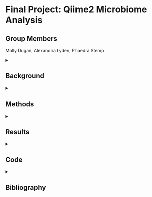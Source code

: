 # Final Project: Qiime2 Microbiome Analysis

## Group Members
Molly Dugan,
Alexandria Lyden, 
Phaedra Stemp 

<details> <summary><H2> Background </H2></summary>
The data for this analysis was provided by a UNH grad student studying duckweed microbiome composition. It consisted of 16s data in paired-end 250 bp reads that were amplified by Illumina HiSeq 2500. The files were made up of 20 samples from two different pond locations. Sample treatments were either taken directly from the duckweed on the pond, or from the pond water itself. There were 5 replicates taken from each of the sample treatments. With this data, we wanted to analyze the microbiome composition differences between samples. The goal was to compare and contrast the microbiomes between the replicates with the same treatment, as well as between the two different treatments.

</details></details>

<details> <summary><H2> Methods </H2></summary>
The data used in this project was provided by a grad student studying duckweed. It consisted of 250 bp paired-end reads, sequenced using Illumina HiSeq 2500. All analysis done on this data was done on RON through the University of New Hampshire. All use of RON was performed on the personal laptops of each group member. Multiple tools within RON were used to create a pipeline, and perform the following analyses.

### Source Activate qiime2-amplicon-2024.5
This command activated the qiime2 environment. This provided access to all the tools used in the following steps of the pipeline.

### Import
This tool imported our data files into the environment. It produced a metadata demux file. The output was a qza data file that stored the project data.

### Demux Summarize
This tool demultiplexed the project data. It assessed the quality of the data sequences and provided a summary visualization. The output was a histogram file and quality score graph qzv file that were used to determine where to trim the reads. The files were visualized using the Qiime2 View program available online.

### DADA2 Denoise-Paired
This tool processed the paired-end reads. It trimmed the reads where we indicated based on the visualizations from the Demux Summarize command and made three metadata qza files. The output was three metadata files, one storing the denoising statistics, one other storing the amplicon sequence variant sequences that were trimmed, and one organizing the amplicon sequence variants to put into a table when visualized.

### Metadata Tabulate
This tool took the stats metadata file from the DADA2 Denoise-Paired command and created a visualization file to make the data visible in a table. The output was a qzv file that visualized the trimmed metadata in a table. The file was visualized using the Qiime2 View program.

### Feature-Table Summarize-Plus
This tool took the amplicon sequence variants and the whole metadata and created two qza metadata files and one qzv visual file. These contained data the showed how many sequences were associated with each sample and feature, as well as some summary statistics. The visualization file provided histograms of the distributions. The visualization was done using the Qiime2 View program.

### Feature-Table Tabulate-Seqs
This tool took the amplicon sequence variants and their frequencies and created a mapping of their feature IDs to the sequences. This merged the two qza metadata files and created a qzv visualization file, which was visualized using Qiime2 View.

### Feature-Table Filter-Features
This tool filtered the feature table of amplicon sequence variants. It analyzed the data to include only those with a specified number of samples, and created a qza metadata file containing them. The output was a metadata file containing only the samples with the specified number.

### Feature-Table Filter-Seqs
This tool took the filtered table with the specified samples and used it to filter all the sequences to only those specified in the table. The output was a qza metadata file containing only the sequences that fit the criteria outlined by the filtered feature table.

### Feature-Table Summarize-Plus
This tool took the feature table file and the overall metadata and created a summary table qzv file and two qza metadata files. The metadata files contained the sample and amplicon sequence variants frequencies. The output table was a summary of the comparison of the two files, and was visualized with Qiime2 View.

### wget -O 'suboptimal-16S-rRNA-classifier.qza'
This tool was used to download a 16s rRNA classifier. The command downloaded a metadata classifier file using a URL.

### Feature-Classifier Classify-Sklearn
This tool was used to classify the amplicon sequence variants sequences. It used the previously downloaded classifier to analyze the sequences and create a classification file. The output was a qza metadata file that stored the taxonomy of the of the sequences.

### Conda Env Create
This tool was used to download the Boots tool form the internet, using a URL. The outcome was that the Boots tool was now available in its own environment for use in the pipeline.

### Source Activate q2-boots-amplicon-2025.4
This command activated the Boots environment that was previously downloaded. It allowed all the tools within the environment to be accessed for the following steps in the pipeline.

### Boots Kmer-Diversity
This tool was used to bootstrap and provide rarefication-based alpha and beta diversity analyses. It took the amplicon sequence variant sequences and metadata and created diversity metrics for the specified samples and sample depth, along with confidence intervals for these metrics. The output was a qzv scatterplot in a new directory that showed the diversity of the samples.

### Tree Stuff

### Diversity Alpha-Rarefication
This tool took the sorted amplicon sequence variants and investigated the diversity in relation to the specified maximum sequence depth. It took the sorted amplicon sequence variants and metadata and created a qzv visual plot, showing different diversity metrics at multiple sampling depths. The output was a qzv graph showing the diversity metrics, which was visualized using Qiime2 View.

### Taxa Barplot
This tool took the amplicon sequence variants and created a bar plot of the taxonomy in them. It used the amplicon sequence variants, the total metadata, and the taxonomy metadata file to create a bar plot showing the species present in the samples. The output was a taxonomy bar plot qzv visualization file that was visualized using Qiime2 View.

### Feature-Table Filter-Samples
This tool took the amplicon sequence variants and sorted them by the different sampling types from the original data collected. It sorted the variants into a table that categorized them by the sample types. The output of this was a qza metadata table that had the sorted samples in their groups.

### Taxa Collapse
This tool took the amplicon sequence variants and sorted them into the genera groups. It took the filtered sample types file and the taxonomy file and created a table with the groups collapsed into the genera. The output was a qza metadata table containing the sorted genera groups from the sample.

### Composition ANCOM-BC
This tool applied differential abundance testing to the genera of the samples. It took the genera data and used one of the sample types as a reference to compare the abundance of the other sample to. The output was a qza metadata file that held the abundance amounts of the different sample types.

### Composition DA-Barplot
This tool took the abundance metadata file and created a visualization. It used a delimiter to sort each sample abundance and create a bar plot of abundance. The output was a qzv file that showed the relative abundance of genera in one sample compared to the other. It was visualized using Qiime2 View.

</details></details>

<details> <summary><H2> Results </H2></summary>

With the analysis above, the following can be performed:

<details> <summary><H3> Demultiplexed Sequence Counts Summary </H3></summary>

![](https://github.com/ael1083/Final-Project/blob/main/images/Demux%20Forward%20Reads.png?raw=true)

Explain

</details>

<details> <summary><H3> Taxonomy Summary </H3></summary>

![](https://github.com/ael1083/Final-Project/blob/main/images/Taxonomy%20bar%20chart.png?raw=true)

Explain

</details>

<details> <summary><H3> Phylogenetic Tree </H3></summary>

![](https://github.com/ael1083/Final-Project/blob/main/images/Phylogenetic%20Tree.png?raw=true)

Explain

</details>

<details> <summary><H3> Alpha Rarefaction </H3></summary>

![](https://github.com/ael1083/Final-Project/blob/main/images/alpha_rarefication%20plot.png?raw=true)

Explain

</details>

<details> <summary><H3> kmer Scatter Plot </H3></summary>

![](https://github.com/ael1083/Final-Project/blob/main/images/kmer%20Scatter%20Plot.png?raw=true)

Explain

</details>

<details> <summary><H3> Abundant Genera </H3></summary>

![](https://github.com/ael1083/Final-Project/blob/main/images/abundant%20genera%20visualization.png?raw=true)

Explain

</details>

</details></details>

<details> <summary><H2> Code </H2></summary>
  
```bash
source activate qiime2-amplicon-2024.5

qiime tools import \
 --type 'SampleData[PairedEndSequencesWithQuality]' \
 --input-path manifest.tsv \
 --output-path demux.qza \
 --input-format PairedEndFastqManifestPhred33V

qiime demux summarize \
 --i-data demux.qza \
 --o-visualization visualization.qzv

mkdir Data_trimmed

#trims reads
qiime dada2 denoise-paired \
  --i-demultiplexed-seqs demux.qza \
  --p-trim-left-f 0 \
  --p-trunc-len-f 250 \
  --p-trim-left-r 0 \
  --p-trunc-len-r 249 \
  --o-representative-sequences Data_trimmed/asv-seqs.qza \
  --o-table Data_trimmed/asv-table.qza \
  --o-denoising-stats Data_trimmed/stats.qza

cd Data_trimmed

#visually summarizes data
qiime metadata tabulate \
  --m-input-file stats.qza \
  --o-visualization stats.qzv
#may need solution to exercise four from tutorial#

#information on how many sequences are associated with each sample and with each feature, histograms of those distributions, and some related summary statistics
qiime feature-table summarize-plus \
  --i-table asv-table.qza \
  --m-metadata-file ../metadata.tsv \
  --o-summary asv-table.qzv \
  --o-sample-frequencies sample-frequencies.qza \
  --o-feature-frequencies asv-frequencies.qza

#provide a mapping of feature IDs to sequences, and provide links to easily BLAST each sequence against the NCBI nt database
#merge two asv files and made into qzv
qiime feature-table tabulate-seqs \
  --i-data asv-seqs.qza \
  --m-metadata-file asv-frequencies.qza \
  --o-visualization asv-seqs.qzv

#filter our feature table, and then we use the new feature table to filter our sequences to only the ones that are contained in the new table
qiime feature-table filter-features \
  --i-table asv-table.qza \
  --p-min-samples 2 \
  --o-filtered-table asv-table-ms2.qza

qiime feature-table filter-seqs \
  --i-data asv-seqs.qza \
  --i-table asv-table-ms2.qza \
  --o-filtered-data asv-seqs-ms2.qza

#summarize filter table
qiime feature-table summarize-plus \
  --i-table asv-table-ms2.qza \
  --m-metadata-file ../metadata.tsv \
  --o-summary asv-table-ms2.qzv \
  --o-sample-frequencies sample-frequencies-ms2.qza \
  --o-feature-frequencies asv-frequencies-ms2.qza

#Taxonomic Annotation

#download pretrained classifier
wget -O 'suboptimal-16S-rRNA-classifier.qza' \
  'https://gut-to-soil-tutorial.readthedocs.io/en/latest/data/gut-to-soil/suboptimal-16S-rRNA-classifier.qza'
#if things go badly, use different classifier

#classify data using downloaded  program and sorted table
qiime feature-classifier classify-sklearn \
  --i-classifier suboptimal-16S-rRNA-classifier.qza \
  --i-reads asv-seqs-ms2.qza \
  --o-classification taxonomy.qza

#Install new Qiime environment and yml file
conda env create -n qiime2-amplicon-2024.10 --file https://data.qiime2.org/distr
o/amplicon/qiime2-amplicon-2024.10-py310-linux-conda.yml
conda activate qiime2-amplicon-2024.10

#Install empress
pip install --user empress
qiime dev refresh-cache

#Create rooted-tree
nohup qiime phylogeny align-to-tree-mafft-fasttree \
  --p-n-threads 20 \
  --i-sequences asv-seqs.qza \
  --o-alignment aligned-asv-seq.qza \
  --o-masked-alignment masked-aligned-asv-seq.qza \
  --o-tree unrooted-tree.qza \
  --o-rooted-tree rooted-tree.qza &

#Adds taxonomy to the tree
qiime empress tree-plot \
   --i-tree rooted-tree.qza \
   --m-feature-metadata-file taxonomy.qza \
   --o-visualization empress-tree-tax.qzv

#Adds taxonomy and metadata to tree
qiime empress community-plot \
   --p-filter-missing-features \
   --i-tree rooted-tree.qza \
   --i-feature-table asv-table-ms2.qza \
   --m-sample-metadata-file metadata.tsv \
   --m-feature-metadata-file taxonomy.qza \
   --o-visualization empress-tree-tax-table.qzv

#Downstream Data Analysis
#Kmerization of features

#download boots tool from the internet
conda env create --name q2-boots-amplicon-2025.4 --file https://raw.githubusercontent.com/caporaso-lab/q2-boots/refs/heads/main/environment-files/q2-boots-qiime2-amplicon-2025.4.yml
source deactivate
source activate q2-boots-amplicon-2025.4

#move metadata into directory
cd ..
mv metadata.tsv Data_trimmed
cd Data_trimmed

#generate kmer feature table
#boots provides bootstrapped and rareification-based alpha and beta diversity analyses, designed to mirror the q2-diversity interface
qiime boots kmer-diversity \
  --i-table asv-table-ms2.qza \
  --i-sequences asv-seqs-ms2.qza \
  --m-metadata-file metadata.tsv \
  --p-sampling-depth 21648 \
  --p-n 19 \
  --p-replacement \
  --p-alpha-average-method median \
  --p-beta-average-method medoid \
  --output-dir boots-kmer-diversity
#use this scatterplot in the report scatter_plot.qzv

#Alpha Rarefication Plottiing
#alpha rareification plot explore alpha diversity as a function of sampling depth
#visualizer computes one or more alpha diversity metrics at multiple sampling depths
qiime diversity alpha-rarefaction \
  --i-table asv-table-ms2.qza \
  --p-max-depth 62887 \
  --m-metadata-file metadata.tsv \
  --o-visualization alpha-rarefaction.qzv
#use graph in report

#Taxonomic Analysis
#creates file to show taxonomic composition (bar plots)
qiime taxa barplot \
  --i-table asv-table-ms2.qza \
  --i-taxonomy taxonomy.qza \
  --m-metadata-file metadata.tsv \
  --o-visualization taxa-bar-plots.qzv

#Differential Abundance Testing with ANCOM-BC
#ANCOM-BC is a compositionally-aware linear regression model that allows testing for differentially abundant features across sample groups while also implementing bias correction.
qiime feature-table filter-samples \
  --i-table asv-table-ms2.qza \
  --m-metadata-file metadata.tsv \
  --p-where '[sample_type] IN ("duckweed", "water")' \
  --o-filtered-table asv-table-ms2-dominant-sample-types.qza

#collapse ASVs into genera w/ taxa collapse
qiime taxa collapse \
  --i-table asv-table-ms2-dominant-sample-types.qza \
  --i-taxonomy taxonomy.qza \
  --p-level 6 \
  --o-collapsed-table genus-table-ms2-dominant-sample-types.qza

#apply differential abundance testing
#apply ANCOM-BC to see which genera are differentially abundant across those sample types
qiime composition ancombc \
  --i-table genus-table-ms2-dominant-sample-types.qza \
  --m-metadata-file metadata.tsv \
  --p-formula sample_type \
  --p-reference-levels 'smaple_type::duckweed' \
  --o-differentials genus-ancombc.qza

#visualize differentially abundant genera
qiime composition da-barplot \
  --i-data genus-ancombc.qza \
  --p-significance-threshold 0.001 \
  --p-level-delimiter ';' \
  --o-visualization genus-ancombc.qzv
```

</details></details>

<details> <summary><H2> Bibliography </H2></summary>

</details></details>

